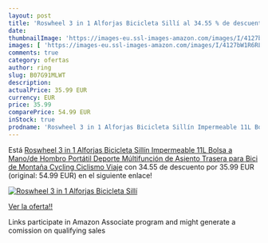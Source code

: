 ```yaml
---
layout: post
title: 'Roswheel 3 in 1 Alforjas Bicicleta Sillí al 34.55 % de descuento'
date: 
thumbnailImage: 'https://images-eu.ssl-images-amazon.com/images/I/4127bW1R6RL._SL200_.jpg'
images: [ 'https://images-eu.ssl-images-amazon.com/images/I/4127bW1R6RL._SL200_.jpg' ]
comments: true
category: ofertas
author: ring
slug: B07G91MLWT
description:
actualPrice: 35.99 EUR
currency: EUR
price: 35.99
comparePrice: 54.99 EUR
inStock: true
prodname: 'Roswheel 3 in 1 Alforjas Bicicleta Sillín Impermeable 11L Bolsa a Mano/de Hombro Portátil Deporte Múltifunción de Asiento Trasera para Bici de Montaña Cycling Ciclismo Viaje'
---
```


Está [Roswheel 3 in 1 Alforjas Bicicleta Sillín Impermeable 11L Bolsa a Mano/de Hombro Portátil Deporte Múltifunción de Asiento Trasera para Bici de Montaña Cycling Ciclismo Viaje](https://www.amazon.es/dp/B07G91MLWT/?tag=tolees-21) con 34.55 de descuento por 35.99 EUR (original: 54.99 EUR) en el siguiente enlace!

[![Roswheel 3 in 1 Alforjas Bicicleta Sillí](https://images-eu.ssl-images-amazon.com/images/I/4127bW1R6RL._SL200_.jpg)](https://www.amazon.es/dp/B07G91MLWT/?tag=tolees-21)

[Ver la oferta!!](https://www.amazon.es/dp/B07G91MLWT/?tag=tolees-21)

Links participate in Amazon Associate program and might generate a comission on qualifying sales


